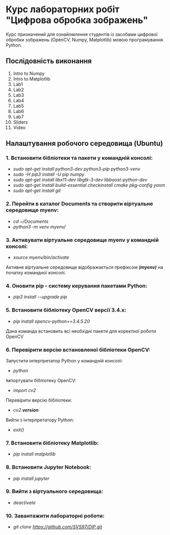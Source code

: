 # Курс лабораторних робіт "Цифрова обробка зображень"

Курс призначений для ознайомлення студентів із засобами цифрової обробки зображень (OpenCV, Numpy, Matplotlib) мовою програмування Python.

## Послідовність виконання

1. Intro to Numpy
2. Intro to Matplotlib
3. Lab1
4. Lab2
5. Lab3
6. Lab4
7. Lab5
8. Lab6
9. Lab7
10. Sliders
11. Video

## Налаштування робочого середовища (Ubuntu)

### 1. Встановити бібліотеки та пакети у командній консолі:

- *sudo apt-get install python3-dev python3-pip python3-venv*
- *sudo -H pip3 install -U pip numpy*
- *sudo apt-get install libx11-dev libgtk-3-dev libboost-python-dev*
- *sudo apt-get install build-essential checkinstall cmake pkg-config yasm*
- *sudo apt-get install git*

### 2. Перейти в каталог Documents та створити віртуальне середовище myenv:

- *cd ~/Documents*
- *python3 -m venv myenv/*

### 3. Активувати віртуальне середовище myenv у командній консолі:

- *source myenv/bin/activate*

Активне віртуальне середовище відображається префіксом ***(myenv)*** на початку командної консолі.

### 4. Оновити pip - систему керування пакетами Python:

- *pip3 install --upgrade pip*

### 5. Встановити бібліотеку OpenCV версії 3.4.x:

- *pip install opencv-python==3.4.5.20*

Дана команда встановить всі необхідні пакети для коректної роботи OpenCV

### 6. Перевірити версію встановленої бібліотеки OpenCV:

Запустити інтерпретатор Python у командній консолі:
- *python*

Імпортувати бібліотеку OpenCV:
- *import cv2*

Перевірити версію бібліотеки:
- *cv2.__version__*

Вийти з інтерпретатору Python:
- *exit()*

### 7. Встановити бібліотеку Matplotlib:

- *pip install matplotlib*

### 8. Встановити Jupyter Notebook:

- *pip install jupyter*

### 9. Вийти з віртуального середовища:

- *deactivate*

### 10. Завантажити лабораторні роботи:

- *git clone https://github.com/SVS97/DIP.git*

